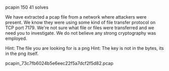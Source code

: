pcapin
150
41 solves

We have extracted a pcap file from a network where attackers were present. We know they were using some kind of file transfer protocol on TCP port 7179. We're not sure what file or files were transferred and we need you to investigate. We do not believe any strong cryptography was employed.

Hint: The file you are looking for is a png
Hint: The key is not in the bytes, its in the png itself.

pcapin_73c7fb6024b5e6eec22f5a7dcf2f5d82.pcap
